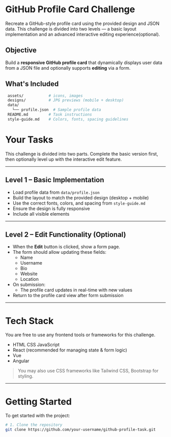 # GitHub Profile Card Challenge

Recreate a GitHub-style profile card using the provided design and JSON data. This challenge is divided into two levels — a basic layout implementation and an advanced interactive editing experience(optional).

## Objective

Build a **responsive GitHub profile card** that dynamically displays user data from a JSON file and optionally supports **editing** via a form.

## What's Included

```bash
 assets/           # icons, images
 designs/          # JPG previews (mobile + desktop)
 data/
   └── profile.json  # Sample profile data
 README.md         # Task instructions
 style-guide.md    # Colors, fonts, spacing guidelines
```

# Your Tasks

This challenge is divided into two parts. Complete the basic version first, then optionally level up with the interactive edit feature.

---

## Level 1 – Basic Implementation

- Load profile data from `data/profile.json`
- Build the layout to match the provided design (desktop + mobile)
- Use the correct fonts, colors, and spacing from `style-guide.md`
- Ensure the design is fully responsive
- Include all visible elements

---

## Level 2 – Edit Functionality (Optional)

- When the **Edit** button is clicked, show a form page.
- The form should allow updating these fields:
  - Name
  - Username
  - Bio
  - Website
  - Location
- On submission:
  - The profile card updates in real-time with new values
- Return to the profile card view after form submission

---

# Tech Stack

You are free to use any frontend tools or frameworks for this challenge.

- HTML CSS JavaScript
- React (recommended for managing state & form logic)
- Vue
- Angular

> You may also use CSS frameworks like Tailwind CSS, Bootstrap for styling.

---

# Getting Started

To get started with the project:

```bash
# 1. Clone the repository
git clone https://github.com/your-username/github-profile-task.git
```
